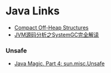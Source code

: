 # Java Links
- [Compact Off-Heap Structures](http://mechanical-sympathy.blogspot.ca/2012/10/compact-off-heap-structurestuples-in.html)
- [JVM源码分析之SystemGC完全解读](http://lovestblog.cn/blog/2015/05/07/system-gc/)

### Unsafe
- [Java Magic. Part 4: sun.misc.Unsafe](http://mishadoff.com/blog/java-magic-part-4-sun-dot-misc-dot-unsafe/)
